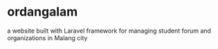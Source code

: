 # ordangalam
a website built with Laravel framework for managing student forum and organizations in Malang city 
